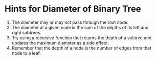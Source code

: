 # Hints for Diameter of Binary Tree

1. The diameter may or may not pass through the root node.
2. The diameter at a given node is the sum of the depths of its left and right subtrees.
3. Try using a recursive function that returns the depth of a subtree and updates the maximum diameter as a side effect.
4. Remember that the depth of a node is the number of edges from that node to a leaf.
